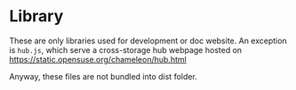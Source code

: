 # Library

These are only libraries used for development or doc website. An exception is
`hub.js`, which serve a cross-storage hub webpage hosted on 
https://static.opensuse.org/chameleon/hub.html

Anyway, these files are not bundled into dist folder.
